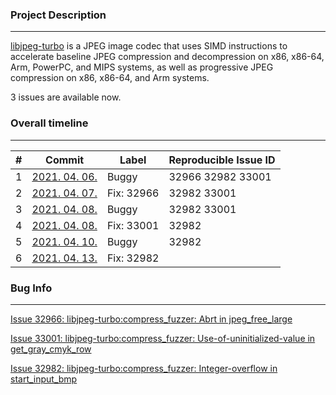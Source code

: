 ### Project Description

------------

[libjpeg-turbo](https://github.com/libjpeg-turbo/libjpeg-turbo) is a JPEG image codec that uses SIMD instructions to accelerate baseline JPEG compression and decompression on x86, x86-64, Arm, PowerPC, and MIPS systems, as well as progressive JPEG compression on x86, x86-64, and Arm systems. 



3 issues are available now.



### Overall timeline

----------------

| #    | Commit                                                       | Label      | Reproducible Issue ID |
| ---- | ------------------------------------------------------------ | ---------- | --------------------- |
| 1    | [2021. 04. 06.](https://github.com/sailfishos-mirror/libjpeg-turbo/commit/df17d398eca83d6de2f42cade70d317bebeec071) | Buggy      | 32966 32982 33001     |
| 2    | [2021. 04. 07.](https://github.com/sailfishos-mirror/libjpeg-turbo/commit/f35fd27ec641c42d6b115bfa595e483ec58188d2) | Fix: 32966 | 32982 33001           |
| 3    | [2021. 04. 08.](https://github.com/sailfishos-mirror/libjpeg-turbo/commit/3311fc00010c6cb305d87525c9ef60ebdf036cfc) | Buggy      | 32982 33001           |
| 4    | [2021. 04. 08.](https://github.com/sailfishos-mirror/libjpeg-turbo/commit/b1079002ad451aab896617098b6bcbaae1d967e4) | Fix: 33001 | 32982                 |
| 5    | [2021. 04. 10.](https://github.com/sailfishos-mirror/libjpeg-turbo/commit/dd830b3ffe30a76fbe8c1f13ebc7483c9ff792e5) | Buggy      | 32982                 |
| 6    | [2021. 04. 13.](https://github.com/sailfishos-mirror/libjpeg-turbo/commit/ebaa67ea32b3f3f28e10ab1ee4ed9bbacd632013) | Fix: 32982 |                       |



### Bug Info

---------

[Issue 32966: libjpeg-turbo:compress_fuzzer: Abrt in jpeg_free_large](https://bugs.chromium.org/p/oss-fuzz/issues/detail?id=32966&q=32966&can=1)

[Issue 33001: libjpeg-turbo:compress_fuzzer: Use-of-uninitialized-value in get_gray_cmyk_row](https://bugs.chromium.org/p/oss-fuzz/issues/detail?id=33001&q=33001&can=1)

[Issue 32982: libjpeg-turbo:compress_fuzzer: Integer-overflow in start_input_bmp](https://bugs.chromium.org/p/oss-fuzz/issues/detail?id=32982&q=32982&can=1)

